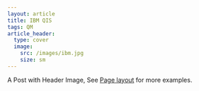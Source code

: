 ```yaml
---
layout: article
title: IBM QIS
tags: QM
article_header:
  type: cover
  image:
    src: /images/ibm.jpg
    size: sm
---
```


A Post with Header Image, See [Page layout](https://kitian616.github.io/jekyll-TeXt-theme/samples.html#page-layout) for more examples.

<!--more-->
